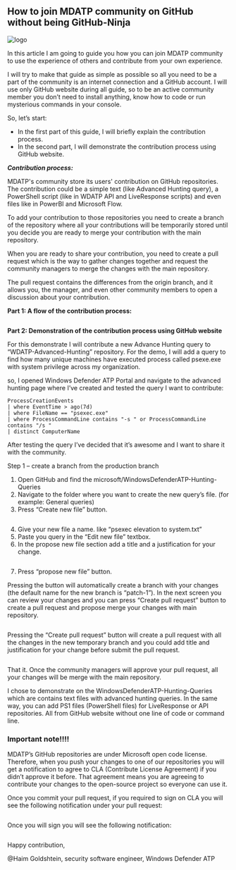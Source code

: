 ## How to join MDATP community on GitHub without being GitHub-Ninja

![logo](https://i.imgur.com/cgvBroh.png)

In this article I am going to guide you how you can join MDATP community to use the experience of others and contribute from your own experience.

I will try to make that guide as simple as possible so all you need to be a part of the community is an internet connection and a GitHub account. I will use only GitHub website during all guide, so to be an active community member you don’t need to install anything, know how to code or run mysterious commands in your console.

So, let’s start:

* In the first part of this guide, I will briefly explain the contribution process.
* In the second part, I will demonstrate the contribution process using GitHub website.

***Contribution process:***

MDATP's community store its users' contribution on GitHub repositories. The contribution could be a simple text (like Advanced Hunting query), a PowerShell script (like in WDATP API and LiveResponse scripts) and even files like in PowerBI and Microsoft Flow.

To add your contribution to those repositories you need to create a branch of the repository where all your contributions will be temporarily stored until you decide you are ready to merge your contribution with the main repository.

When you are ready to share your contribution, you need to create a pull request which is the way to gather changes together and request the community managers to merge the changes with the main repository.

The pull request contains the differences from the origin branch, and it allows you, the manager, and even other community members to open a discussion about your contribution. 

**Part 1: A flow of the contribution process:**

<IMAGE>


**Part 2: Demonstration of the contribution process using GitHub website**

For this demonstrate I will contribute a new Advance Hunting query to “WDATP-Advanced-Hunting” repository.  For the demo, I will add a query to find how many unique machines have executed process called psexe.exe with system privilege across my organization.

so, I opened Windows Defender ATP Portal and navigate to the advanced hunting page where I’ve created and tested the query I want to contribute:

```
ProcessCreationEvents 
| where EventTime > ago(7d) 
| where FileName == "psexec.exe"
| where ProcessCommandLine contains "-s " or ProcessCommandLine contains "/s "
| distinct ComputerName
```

After testing the query I’ve decided that it’s awesome and I want to share it with the community.

Step 1 – create a branch from the production branch
1.	Open GitHub and find the microsoft/WindowsDefenderATP-Hunting-Queries
2.	Navigate to the folder where you want to create the new query’s file. (for example: General queries)
3.	Press “Create new file” button.

<IMAGE>

4.	Give your new file a name. like “psexec elevation to system.txt”
5.	Paste you query in the “Edit new file” textbox.
6.	In the propose new file section add a title and a justification for your change.

<IMAGE>

7.	Press “propose new file” button.

Pressing the button will automatically create a branch with your changes (the default name for the new branch is “patch-1”). In the next screen you can review your changes and you can press “Create pull request” button to create a pull request and propose merge your changes with main repository.

<Image>

Pressing the “Create pull request” button will create a pull request with all the changes in the new temporary branch and you could add title and justification for your change before submit the pull request.

<IMAGE>

That it. Once the community managers will approve your pull request, all your changes will be merge with the main repository.

I chose to demonstrate on the WindowsDefenderATP-Hunting-Queries which are contains text files with advanced hunting queries. In the same way, you can add PS1 files (PowerShell files) for LiveResponse or API repositories. All from GitHub website without one line of code or command line.

### Important note!!!!

MDATP’s GitHub repositories are under Microsoft open code license. Therefore, when you push your changes to one of our repositories you will get a notification to agree to CLA (Contribute License Agreement) if you didn’t approve it before. That agreement means you are agreeing to contribute your changes to the open-source project so everyone can use it.

Once you commit your pull request, if you required to sign on CLA you will see the following notification under your pull request:

<IMAGE>

Once you will sign you will see the following notification:

<IMAGE>

Happy contribution,

@Haim Goldshtein, security software engineer, Windows Defender ATP  
